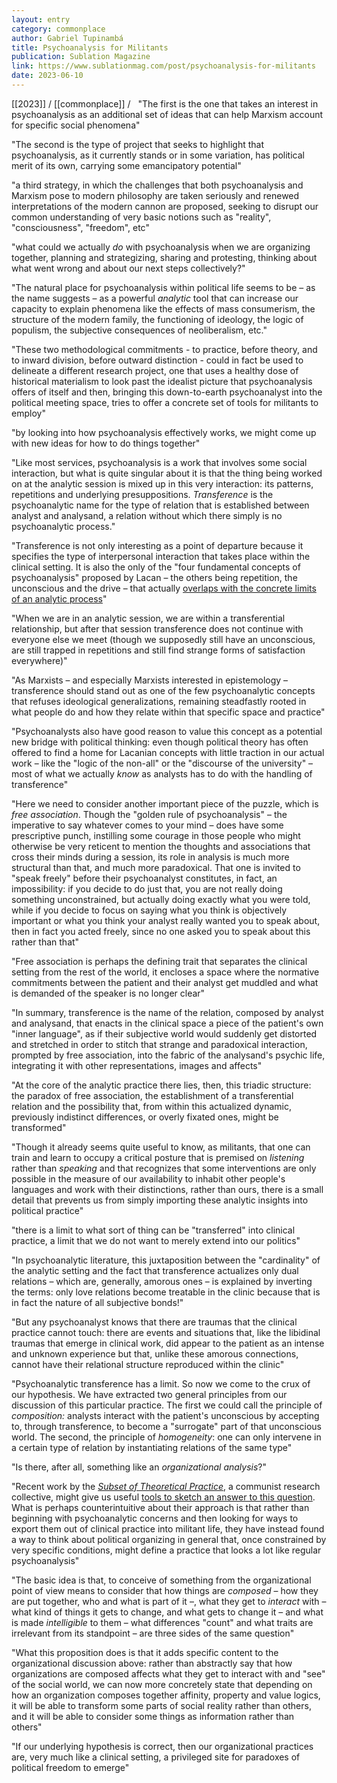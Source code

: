 ```yaml
---
layout: entry
category: commonplace
author: Gabriel Tupinambá
title: Psychoanalysis for Militants
publication: Sublation Magazine
link: https://www.sublationmag.com/post/psychoanalysis-for-militants
date: 2023-06-10
---
```


[[2023]] / [[commonplace]] / 
 
"The first is the one that takes an interest in psychoanalysis as an additional set of ideas that can help Marxism account for specific social phenomena"

"The second is the type of project that seeks to highlight that psychoanalysis, as it currently stands or in some variation, has political merit of its own, carrying some emancipatory potential"

"a third strategy, in which the challenges that both psychoanalysis and Marxism pose to modern philosophy are taken seriously and renewed interpretations of the modern cannon are proposed, seeking to disrupt our common understanding of very basic notions such as "reality", "consciousness", "freedom", etc"

"what could we actually *do* with psychoanalysis when we are organizing together, planning and strategizing, sharing and protesting, thinking about what went wrong and about our next steps collectively?"

"The natural place for psychoanalysis within political life seems to be – as the name suggests – as a powerful *analytic* tool that can increase our capacity to explain phenomena like the effects of mass consumerism, the structure of the modern family, the functioning of ideology, the logic of populism, the subjective consequences of neoliberalism, etc."

"These two methodological commitments - to practice, before theory, and to inward division, before outward distinction - could in fact be used to delineate a different research project, one that uses a healthy dose of historical materialism to look past the idealist picture that psychoanalysis offers of itself and then, bringing this down-to-earth psychoanalyst into the political meeting space, tries to offer a concrete set of tools for militants to employ"

"by looking into how psychoanalysis effectively works, we might come up with new ideas for how to do things together"

"Like most services, psychoanalysis is a work that involves some social interaction, but what is quite singular about it is that the thing being worked on at the analytic session is mixed up in this very interaction: its patterns, repetitions and underlying presuppositions. *Transference* is the psychoanalytic name for the type of relation that is established between analyst and analysand, a relation without which there simply is no psychoanalytic process."

"Transference is not only interesting as a point of departure because it specifies the type of interpersonal interaction that takes place within the clinical setting. It is also the only of the "four fundamental concepts of psychoanalysis" proposed by Lacan – the others being repetition, the unconscious and the drive – that actually [overlaps with the concrete limits of an analytic process](https://www.academia.edu/14699004/Transferential_materialism_towards_a_theory_of_formal_otherness)"

"When we are in an analytic session, we are within a transferential relationship, but after that session transference does not continue with everyone else we meet (though we supposedly still have an unconscious, are still trapped in repetitions and still find strange forms of satisfaction everywhere)"

"As Marxists – and especially Marxists interested in epistemology – transference should stand out as one of the few psychoanalytic concepts that refuses ideological generalizations, remaining steadfastly rooted in what people do and how they relate within that specific space and practice"

"Psychoanalysts also have good reason to value this concept as a potential new bridge with political thinking: even though political theory has often offered to find a home for Lacanian concepts with little traction in our actual work – like the "logic of the non-all" or the "discourse of the university" – most of what we actually *know* as analysts has to do with the handling of transference"

"Here we need to consider another important piece of the puzzle, which is *free association*. Though the "golden rule of psychoanalysis" – the imperative to say whatever comes to your mind – does have some prescriptive punch, instilling some courage in those people who might otherwise be very reticent to mention the thoughts and associations that cross their minds during a session, its role in analysis is much more structural than that, and much more paradoxical. That one is invited to "speak freely" before their psychoanalyst constitutes, in fact, an impossibility: if you decide to do just that, you are not really doing something unconstrained, but actually doing exactly what you were told, while if you decide to focus on saying what you think is objectively important or what you think your analyst really wanted you to speak about, then in fact you acted freely, since no one asked you to speak about this rather than that"

"Free association is perhaps the defining trait that separates the clinical setting from the rest of the world, it encloses a space where the normative commitments between the patient and their analyst get muddled and what is demanded of the speaker is no longer clear"

"In summary, transference is the name of the relation, composed by analyst and analysand, that enacts in the clinical space a piece of the patient's own "inner language", as if their subjective world would suddenly get distorted and stretched in order to stitch that strange and paradoxical interaction, prompted by free association, into the fabric of the analysand's psychic life, integrating it with other representations, images and affects"

"At the core of the analytic practice there lies, then, this triadic structure: the paradox of free association, the establishment of a transferential relation and the possibility that, from within this actualized dynamic, previously indistinct differences, or overly fixated ones, might be transformed"

"Though it already seems quite useful to know, as militants, that one can train and learn to occupy a critical posture that is premised on *listening* rather than *speaking* and that recognizes that some interventions are only possible in the measure of our availability to inhabit other people's languages and work with their distinctions, rather than ours, there is a small detail that prevents us from simply importing these analytic insights into political practice"

"there is a limit to what sort of thing can be "transferred" into clinical practice, a limit that we do not want to merely extend into our politics"

"In psychoanalytic literature, this juxtaposition between the "cardinality" of the analytic setting and the fact that transference actualizes only dual relations – which are, generally, amorous ones – is explained by inverting the terms: only love relations become treatable in the clinic because that is in fact the nature of all subjective bonds!"

"But any psychoanalyst knows that there are traumas that the clinical practice cannot touch: there are events and situations that, like the libidinal traumas that emerge in clinical work, did appear to the patient as an intense and unknown experience but that, unlike these amorous connections, cannot have their relational structure reproduced within the clinic"

"Psychoanalytic transference has a limit. So now we come to the crux of our hypothesis. We have extracted two general principles from our discussion of this particular practice. The first we could call the principle of *composition:* analysts interact with the patient's unconscious by accepting to, through transference, to become a "surrogate" part of that unconscious world. The second, the principle of *homogeneity*: one can only intervene in a certain type of relation by instantiating relations of the same type"

"Is there, after all, something like an *organizational analysis*?"

"Recent work by the [*Subset of Theoretical Practice*](https://www.theoreticalpractice.com/), a communist research collective, might give us useful [tools to sketch an answer to this question](https://www.youtube.com/watch?v=FebdFvgJqFM&t=3931s). What is perhaps counterintuitive about their approach is that rather than beginning with psychoanalytic concerns and then looking for ways to export them out of clinical practice into militant life, they have instead found a way to think about political organizing in general that, once constrained by very specific conditions, might define a practice that looks a lot like regular psychoanalysis"

"The basic idea is that, to conceive of something from the organizational point of view means to consider that how things are *composed* – how they are put together, who and what is part of it –, what they get to *interact* with – what kind of things it gets to change, and what gets to change it – and what is made *intelligible* to them – what differences "count" and what traits are irrelevant from its standpoint – are three sides of the same question"

"What this proposition does is that it adds specific content to the organizational discussion above: rather than abstractly say that how organizations are composed affects what they get to interact with and "see" of the social world, we can now more concretely state that depending on how an organization composes together affinity, property and value logics, it will be able to transform some parts of social reality rather than others, and it will be able to consider some things as information rather than others"

"If our underlying hypothesis is correct, then our organizational practices are, very much like a clinical setting, a privileged site for paradoxes of political freedom to emerge"
